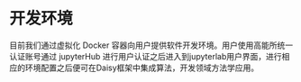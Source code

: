 # 开发环境
目前我们通过虚拟化 Docker 容器向用户提供软件开发环境。用户使用高能所统一认证账号通过 jupyterHub 进行用户认证之后进入到jupyterlab用户界面，进行相应的环境配置之后便可在Daisy框架中集成算法，开发领域方法学应用。
